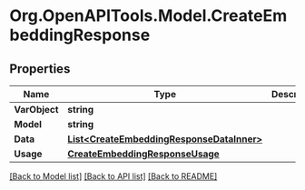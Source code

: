 # Org.OpenAPITools.Model.CreateEmbeddingResponse

## Properties

Name | Type | Description | Notes
------------ | ------------- | ------------- | -------------
**VarObject** | **string** |  | 
**Model** | **string** |  | 
**Data** | [**List&lt;CreateEmbeddingResponseDataInner&gt;**](CreateEmbeddingResponseDataInner.md) |  | 
**Usage** | [**CreateEmbeddingResponseUsage**](CreateEmbeddingResponseUsage.md) |  | 

[[Back to Model list]](../README.md#documentation-for-models) [[Back to API list]](../README.md#documentation-for-api-endpoints) [[Back to README]](../README.md)


